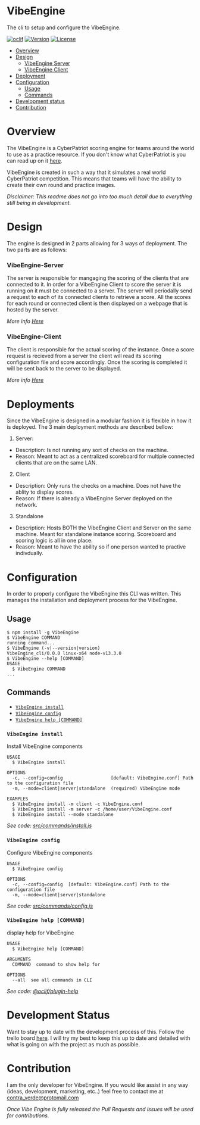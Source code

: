 VibeEngine
==============

<!-- Logo placement-->

The cli to setup and configure the VibeEngine.

[![oclif](https://img.shields.io/badge/cli-oclif-brightgreen.svg)](https://oclif.io)
[![Version](https://img.shields.io/github/package-json/v/C0ntra99/VibeEngine)](https://npmjs.org/package/VibeEngine_cli)
[![License](https://img.shields.io/github/license/C0ntra99/VibeEngine)](https://github.com/C0ntra99/VibeEngine/blob/master/LICENSE)

<!-- toc -->
* [Overview](#Overview)
* [Design](#Design)
  * [VibeEngine Server](#VibeEngine-Server)
  * [VibeEngine Client](#VibeEngine-Client)
* [Deployment](#Deployment)
* [Configuration](#Configuration)
  * [Usage](#usage)
  * [Commands](#commands)
* [Development status](#Development-status)
* [Contribution](#Contribution)
<!-- tocstop -->

# Overview
The VibeEngine is a CyberPatriot scoring engine for teams around the world to use as a practice resource. If you don't know what CyberPatriot is you can read up on it [here](https://www.uscyberpatriot.org/Pages/About/What-is-CyberPatriot.aspx).  

VibeEngine is created in such a way that it simulates a real world CyberPatriot competition. This means that teams will have the ability to create their own round and practice images.  

_Disclaimer: This readme does not go into too much detail due to everything still being in development._  


# Design
The engine is designed in 2 parts allowing for 3 ways of deployment. The two parts are as follows:

### VibeEngine-Server
The server is responsible for mangaging the scoring of the clients that are connected to it. In order for a VibeEngine Client to score the server it is running on it must be connected to a server. The server will periodally send a request to each of its connected clients to retrieve a score. All the scores for each round or connected client is then displayed on a webpage that is hosted by the server.  

_More info [Here](https://github.com/C0ntra99/VibeEngine-Server)_

### VibeEngine-Client
The client is responsible for the actual scoring of the instance. Once a score request is recieved from a server the client will read its scoring configuration file and score accordingly. Once the scoring is completed it will be sent back to the server to be displayed.

_More info [Here](https://github.com/C0ntra99/VibeEngine-Client)_

# Deployments
Since the VibeEngine is designed in a modular fashion it is flexible in how it is deployed. The 3 main deployment methods are described bellow:  

1. Server:
- Description: Is not running any sort of checks on the machine.  
- Reason: Meant to act as a centralized scoreboard for multiple connected clients that are on the same LAN.
2. Client
- Description: Only runs the checks on a machine. Does not have the ablity to display scores. 
- Reason: If there is already a VibeEngine Server deployed on the network.
3. Standalone
- Description: Hosts BOTH the VibeEngine Client and Server on the same machine. Meant for standalone instance scoring. Scoreboard and scoring logic is all in one place. 
- Reason: Meant to have the ability so if one person wanted to practive indivdually.

# Configuration
In order to properly configure the VibeEngine this CLI was written. This manages the installation and deployment process for the VibeEngine. 
## Usage
<!-- usage -->
```sh-session
$ npm install -g VibeEngine
$ VibeEngine COMMAND
running command...
$ VibeEngine (-v|--version|version)
VibeEngine_cli/0.0.0 linux-x64 node-v13.3.0
$ VibeEngine --help [COMMAND]
USAGE
  $ VibeEngine COMMAND
...
```
<!-- usagestop -->
## Commands
<!-- commands -->
* [`VibeEngine install`](#vibeengine-install)
* [`VibeEngine config`](#vibeengine-config)
* [`VibeEngine help [COMMAND]`](#vibeengine-help-command)

### `VibeEngine install`

Install VibeEngine components
```
USAGE
  $ VibeEngine install

OPTIONS
  -c, --config=config                  [default: VibeEngine.conf] Path to the configuration file
  -m, --mode=client|server|standalone  (required) VibeEngine mode

EXAMPLES
  $ VibeEngine install -m client -c VibeEngine.conf
  $ VibeEngine install -m server -c /home/user/VibeEngine.conf
  $ VibeEngine install --mode standalone

```

_See code: [src/commands/install.js](https://github.com/C0ntra99/VibeEngine/blob/master/src/commands/install.js)_

### `VibeEngine config`

Configure VibeEngine components
```
USAGE
  $ VibeEngine config

OPTIONS
  -c, --config=config  [default: VibeEngine.conf] Path to the configuration file
  -m, --mode=client|server|standalone 
```
_See code: [src/commands/config.js](https://github.com/C0ntra99/VibeEngine/blob/master/src/commands/config.js)_

### `VibeEngine help [COMMAND]`

display help for VibeEngine

```
USAGE
  $ VibeEngine help [COMMAND]

ARGUMENTS
  COMMAND  command to show help for

OPTIONS
  --all  see all commands in CLI
```

_See code: [@oclif/plugin-help](https://github.com/oclif/plugin-help/blob/v2.2.3/src/commands/help.ts)_
<!-- commandsstop -->


# Development Status
Want to stay up to date with the development process of this. Follow the trello board [here](https://trello.com/b/q0H08yzb/vibeengine). I will try my best to keep this up to date and detailed with what is going on with the project as much as possible. 

# Contribution
I am the only developer for VibeEngine. If you would like assist in any way (ideas, development, marketing, etc..) feel free to contact me at contra_verde@protomail.com  
 
_Once Vibe Engine is fully released the Pull Requests and issues will be used for contributions._ 
